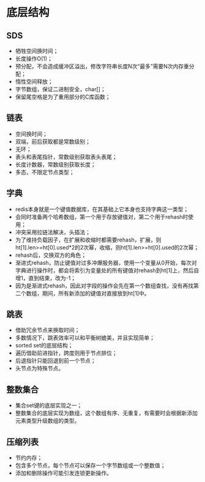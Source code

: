 # 底层结构

## SDS

- 牺牲空间换时间；
- 长度操作O(1)；
- 预分配，不会造成缓冲区溢出，修改字符串长度N次“最多”需要N次内存重分配；
- 惰性空间释放；
- 字节数组，保证二进制安全，char[]；
- 保留尾空格是为了重用部分的C库函数；

## 链表

- 空间换时间；
- 双端，前后获取都是常数级别；
- 无环；
- 表头和表尾指针，常数级别获取表头表尾；
- 长度计数器，常数级别获取长度；
- 多态，不限定节点类型；

## 字典

- redis本身就是一个键值数据库，在其基础上它本身也支持字典这一类型；
- 会同时准备两个哈希数组，第一个用于存放键值对，第二个用于rehash时使用；
- 冲突采用拉链法解决，头插法；
- 为了维持负载因子，在扩展和收缩时都需要rehash，扩展，则ht[1].len>=ht[0].used*2的2次幂，收缩，则ht[1].len>=ht[0].used的2次幂；
- rehash后，交换双方的角色；
- 渐进式rehash，防止键值对过多冲爆服务器，使用一个变量从0开始，每次对字典进行操作时，都会将索引为变量处的所有键值对rehash到ht[1]上，然后自增1，直到结束，改为-1；
- 因为是渐进式rehash，因此对字段的操作会先在第一个数组查找，没有再找第二个数组，期间，所有新添加的键值对直接放到ht[1]中。

## 跳表

- 借助冗余节点来换取时间；
- 多数情况下，跳表效率可以和平衡树媲美，并且实现简单；
- sorted set的底层结构；
- 遍历借助前进指针，跨度则用于节点排位；
- 后退指针只能回退到前一个节点；
- 头节点为特殊节点。

## 整数集合

- 集合set键的底层实现之一；
- 整数集合的底层实现为数组，这个数组有序、无重复，有需要时会根据新添加元素类型升级数组的类型。

## 压缩列表

- 节约内存；
- 包含多个节点，每个节点可以保存一个字节数组或一个整数值；
- 添加和删除操作可能引发连锁更新操作。
